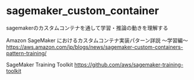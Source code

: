 # sagemaker_custom_container
sagemakerのカスタムコンテナを通して学習・推論の動きを理解する


Amazon SageMaker におけるカスタムコンテナ実装パターン詳説 〜学習編〜
https://aws.amazon.com/jp/blogs/news/sagemaker-custom-containers-pattern-training/


SageMaker Training Toolkit
https://github.com/aws/sagemaker-training-toolkit

